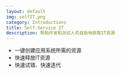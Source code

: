 ```yaml
---
layout: default
img: selfIT.png
category: Introductions
title: Self-Service IT
description: 帮助开发和测试人员自助地获取IT资源
---
```


 * 一键创建应用系统所需的资源
 * 快速释放IT资源
 * 快速试错、快速迭代
